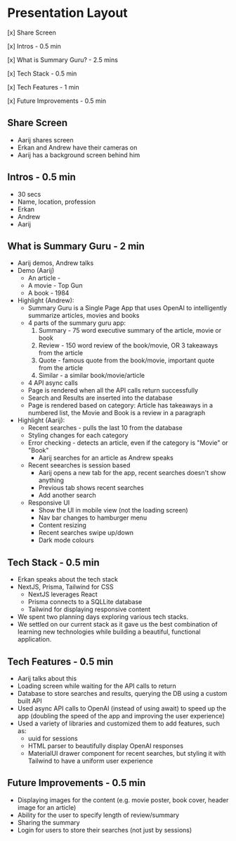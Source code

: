 # Presentation Layout

[x] Share Screen

[x] Intros - 0.5 min

[x] What is Summary Guru? - 2.5 mins

[x] Tech Stack - 0.5 min

[x] Tech Features - 1 min

[x] Future Improvements - 0.5 min

## Share Screen

- Aarij shares screen
- Erkan and Andrew have their cameras on
- Aarij has a background screen behind him

## Intros - 0.5 min

- 30 secs
- Name, location, profession 
- Erkan
- Andrew
- Aarij

## What is Summary Guru - 2 min

- Aarij demos, Andrew talks
- Demo (Aarij)
  - An article - 
  - A movie - Top Gun
  - A book - 1984
- Highlight (Andrew):
  - Summary Guru is a Single Page App that uses OpenAI to intelligently summarize articles, movies and books
  - 4 parts of the summary guru app:
    1. Summary - 75 word executive summary of the article, movie or book
    2. Review - 150 word review of the book/movie, OR 3 takeaways from the article
    3. Quote - famous quote from the book/movie, important quote from the article
    4. Similar - a similar book/movie/article
  - 4 API async calls
  - Page is rendered when all the API calls return successfully
  - Search and Results are inserted into the database
  - Page is rendered based on category: Article has takeaways in a numbered list, the Movie and Book is a review in a paragraph
- Highlight (Aarij):
  - Recent searches - pulls the last 10 from the database
  - Styling changes for each category
  - Error checking - detects an article, even if the category is "Movie" or "Book"
    - Aarij searches for an article as Andrew speaks
  - Recent seearches is session based
    - Aarij opens a new tab for the app, recent searches doesn't show anything
    - Previous tab shows recent searches
    - Add another search 
  - Responsive UI
    - Show the UI in mobile view (not the loading screen)
    - Nav bar changes to hamburger menu
    - Content resizing
    - Recent searches swipe up/down
    - Dark mode colours

## Tech Stack - 0.5 min

- Erkan speaks about the tech stack
- NextJS, Prisma, Tailwind for CSS
  - NextJS leverages React
  - Prisma connects to a SQLLite database
  - Tailwind for displaying responsive content
- We spent two planning days exploring various tech stacks. 
- We settled on our current stack as it gave us the best combination of learning new technologies while building a beautiful, functional application.

## Tech Features - 0.5 min

- Aarij talks about this
- Loading screen while waiting for the API calls to return
- Database to store searches and results, querying the DB using a custom built API
- Used async API calls to OpenAI (instead of using await) to speed up the app (doubling the speed of the app and improving the user experience)
- Used a variety of libraries and customized them to add features, such as:
  - uuid for sessions
  - HTML parser to beautifully display OpenAI responses
  - MaterialUI drawer component for recent searches, but styling it with Tailwind to have a uniform user experience

## Future Improvements - 0.5 min

- Displaying images for the content (e.g. movie poster, book cover, header image for an article)
- Ability for the user to specify length of review/summary
- Sharing the summary
- Login for users to store their searches (not just by sessions)